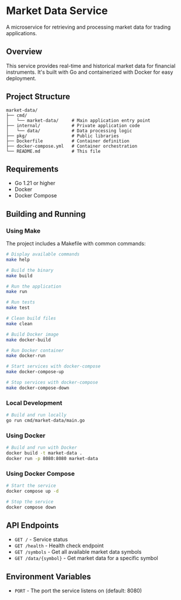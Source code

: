 # Market Data Service

A microservice for retrieving and processing market data for trading applications.

## Overview

This service provides real-time and historical market data for financial instruments. It's built with Go and containerized with Docker for easy deployment.

## Project Structure

```
market-data/
├── cmd/
│   └── market-data/     # Main application entry point
├── internal/            # Private application code
│   └── data/            # Data processing logic
├── pkg/                 # Public libraries
├── Dockerfile           # Container definition
├── docker-compose.yml   # Container orchestration
└── README.md            # This file
```

## Requirements

- Go 1.21 or higher
- Docker
- Docker Compose

## Building and Running

### Using Make

The project includes a Makefile with common commands:

```bash
# Display available commands
make help

# Build the binary
make build

# Run the application
make run

# Run tests
make test

# Clean build files
make clean

# Build Docker image
make docker-build

# Run Docker container
make docker-run

# Start services with docker-compose
make docker-compose-up

# Stop services with docker-compose
make docker-compose-down
```

### Local Development

```bash
# Build and run locally
go run cmd/market-data/main.go
```

### Using Docker

```bash
# Build and run with Docker
docker build -t market-data .
docker run -p 8080:8080 market-data
```

### Using Docker Compose

```bash
# Start the service
docker compose up -d

# Stop the service
docker compose down
```

## API Endpoints

- `GET /` - Service status
- `GET /health` - Health check endpoint
- `GET /symbols` - Get all available market data symbols
- `GET /data/{symbol}` - Get market data for a specific symbol

## Environment Variables

- `PORT` - The port the service listens on (default: 8080)
